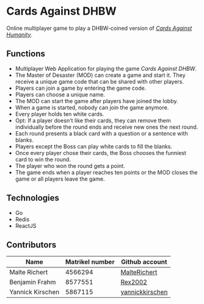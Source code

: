 # Cards Against DHBW

Online multiplayer game to play a DHBW-coined version of [*Cards Against Humanity*](https://www.cardsagainsthumanity.com).

## Functions

- Multiplayer Web Application for playing the game *Cards Against DHBW*.
- The Master of Desaster (MOD) can create a game and start it. They receive a unique game code that can be shared with other players.
- Players can join a game by entering the game code.
- Players can choose a unique name.
- The MOD can start the game after players have joined the lobby.
- When a game is started, nobody can join the game anymore.
- Every player holds ten white cards.
- Opt: If a player doesn't like their cards, they can remove them individually before the round ends and receive new ones the next round.
- Each round presents a black card with a question or a sentence with blanks.
- Players except the Boss can play white cards to fill the blanks.
- Once every player chose their cards, the Boss chooses the funniest card to win the round.
- The player who won the round gets a point.
- The game ends when a player reaches ten points or the MOD closes the game or all players leave the game.

## Technologies

- Go
- Redis
- ReactJS

## Contributors

| Name | Matrikel number | Github account |
| --- | --- | --- |
| Malte Richert | 4566294 | [MalteRichert](https://github.com/MalteRichert) |
| Benjamin Frahm | 8577551 | [Rex2002](https://github.com/Rex2002) |
| Yannick Kirschen | 5867115 | [yannickkirschen](https://github.com/yannickkirschen) |
